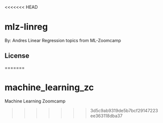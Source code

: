 <<<<<<< HEAD
# mlz-linreg

By: Andres
Linear Regression topics from ML-Zoomcamp 

## License
=======
# machine_learning_zc
Machine Learning Zoomcamp
>>>>>>> 3d5c9ab9319de5b7bcf29147223ee363118dba37
